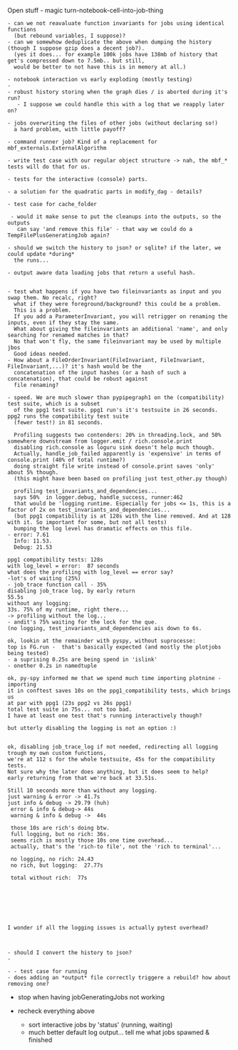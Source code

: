 Open stuff
	- magic turn-notebook-cell-into-job-thing

	- can we not reavaluate function invariants for jobs using identical functions
	  (but rebound variables, I suppose)?
	- can we somewhow deduplicate the above when dumping the history (though I suppose gzip does a decent job?).
	  (yes it does... for example 100k jobs have 138mb of history that get's compressed down to 7.5mb.. but still, 
	  would be better to not have this is in memory at all.)
 
	- notebook interaction vs early exploding (mostly testing)
	- 
	- robust history storing when the graph dies / is aborted during it's run?
	   - I suppose we could handle this with a log that we reapply later on?
	
	- jobs overwriting the files of other jobs (without declaring so!)
	  a hard problem, with little payoff?
	 
	- command runner job? Kind of a replacement for mbf_externals.ExternalAlgorithm
	 
	- write test case with our regular object structure -> nah, the mbf_* tests will do that for us.
	 
	- tests for the interactive (console) parts.

	- a solution for the quadratic parts in modify_dag - details?
	
	- test case for cache_folder
	 
	 - would it make sense to put the cleanups into the outputs, so the outputs 
	   can say 'and remove this file' - that way we could do a TempFilePlusGeneratingJob again?
	 
	- should we switch the history to json? or sqlite? if the later, we could update *during* 
	  the runs...
	  
	- output aware data loading jobs that return a useful hash.

	
	- test what happens if you have two fileinvariants as input and you swap them. No recalc, right?
	  what if they were foreground/background? this could be a problem.
	  This is a problem.
	  If you add a ParameterInvariant, you will retrigger on renaming the inputs, even if they stay the same.
	  What about giving the fileinvariants an additional 'name', and only searching for renamed matches in that?
	  No that won't fly, the same fileinvariant may be used by multiple jbos
	  Good ideas needed.
	- How about a FileOrderInvariant(FileInvariant, FileInvariant, FileInvariant,...)? it's hash would be the 
	  concatenation of the input hashes (or a hash of such a concatenation), that could be robust against 
	  file renaming?
	 
	- speed. We are much slower than pypipegraph1 on the (compatibility) test suite, which is a subset
	  of the ppg1 test suite. ppg1 run's it's testsuite in 26 seconds. ppg2 runs the compatibility test suite
	  (fewer test!) in 81 seconds.
	  
	  Profiling suggests two contenders: 20% in threading.lock, and 50% somewhere downstream from logger.emit / rich.console.print
	  disabling rich.console as loguru sink doesn't help much though.
	  Actually, handle_job_failed apparently is 'expensive' in terms of console.print (40% of total runtime?)
	  doing straight file write instead of console.print saves 'only' about 5% though.
	  (this might have been based on profiling just test_other.py though)
	  
	  profiling test_invariants_and_dependencies...
	  says 50%  in logger.debug, handle_success, runner:462
	  that would be 'logging runtime. Especially for jobs <= 1s, this is a factor of 2x on test_invariants_and_dependencies...
 	  (but ppg1 compatibility is at 128s with the line removed. And at 128 with it. So important for some, but not all tests)
	  bumping the log level has dramatic effects on this file.
	- error: 7.61
	  Info: 11.53.
	  Debug: 21.53
	
	ppg1 compatibility tests: 128s
	with log_level = error:  87 seconds
	what does the profiling with log_level == error say?
	-lot's of waiting (25%)
	- job_trace function call - 35%
	disabling job_trace log, by early return 
	55.5s
	without any logging:
	33s. 75% of my runtime, right there...
	-> profiling without the log...
	- andit's 75% waiting for the lock for the que.
	(no logging, test_invariants_and_dependencies ais down to 6s.
	
	ok, lookin at the remainder with pyspy, without suprocesse:
	top is FG.run -  that's basically expected (and mostly the plotjobs being tested)
	- a suprising 0.25s are being spend in 'islink'
	- onether 0.2s in namedtuple
 
    ok, py-spy informed me that we spend much time importing plotnine - importing
	it in conftest saves 10s on the ppg1_compatibility tests, which brings us 
	at par with ppg1 (23s ppg2 vs 26s ppg1)
	total test suite in 75s... not too bad.
	I have at least one test that's running interactively though?
	
	but utterly disabling the logging is not an option :)
	
	
	ok, disabling job_trace_log if not needed, redirecting all logging trough my own custom functions,
	we're at 112 s for the whole testsuite, 45s for the compatibility tests.
	Not sure why the later does anything, but it does seem to help?
	early returning from that we're back at 33.51s.
	
	Still 10 seconds more than without any logging.
	just warning & error -> 41.7s
	just info & debug -> 29.79 (huh)
	 error & info & debug-> 44s
	 warning & info & debug ->  44s
	 
	 those 10s are rich's doing btw.
	 full logging, but no rich: 36s.
	 seems rich is mostly those 10s one time overhead...
	 actually, that's the 'rich-to file', not the 'rich to terminal'...
	 
	 no logging, no rich: 24.43
	 no rich, but logging:  27.77s
	 
	 total without rich:  77s
	 
	

	
	 
	
	
	I wonder if all the logging issues is actually pytest overhead?
	 
	  
	   
	- should I convert the history to json?
	- 
	
	- - test case for running
	- does adding an *output* file correctly triggere a rebuild? how about removing one?


   - stop when having jobGeneratingJobs not working


- recheck everything above
   - sort interactive jobs by 'status' (running, waiting)
   - much better default log output... tell me what jobs spawned & finished
